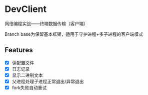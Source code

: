 # DevClient

网络编程实战——终端数据传输（客户端）

Branch base为保留基本框架，适用于守护进程+多子进程的客户端模式

## Features
- [x] 读配置文件
- [x] 日志记录
- [x] 显示二进制文本
- [x] 父进程处理子进程正常退出/异常退出
- [x] fork失败自动重试
